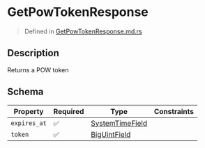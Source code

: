 # GetPowTokenResponse
> Defined in [GetPowTokenResponse.md.rs](../../../../interface/src/interface/routes/get_pow_token)

## Description
Returns a POW token

## Schema

| Property | Required | Type | Constraints |
| --- | --- | --- | --- |
| `expires_at` | ✅ | [SystemTimeField](../../fields/system_time/SystemTimeField.md) |     | 
| `token` | ✅ | [BigUintField](../../fields/big_uint/BigUintField.md) |     | 


